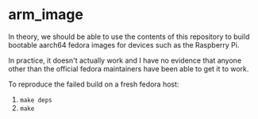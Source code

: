 # arm_image

In theory, we should be able to use the contents of this repository to build bootable aarch64 fedora images for devices such as the Raspberry Pi.

In practice, it doesn't actually work and I have no evidence that anyone other than the official fedora maintainers have been able to get it to work.

To reproduce the failed build on a fresh fedora host:

1. `make deps`
2. `make`
